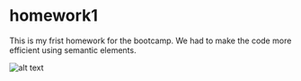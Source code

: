 # homework1
This is my frist homework for the bootcamp. We had to make the code more efficient using semantic elements. 

![alt text](Develop/assets/images/screenshot.png)
